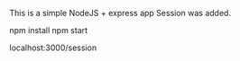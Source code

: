 This is a simple NodeJS + express app
Session was added.

npm install
npm start

localhost:3000/session

